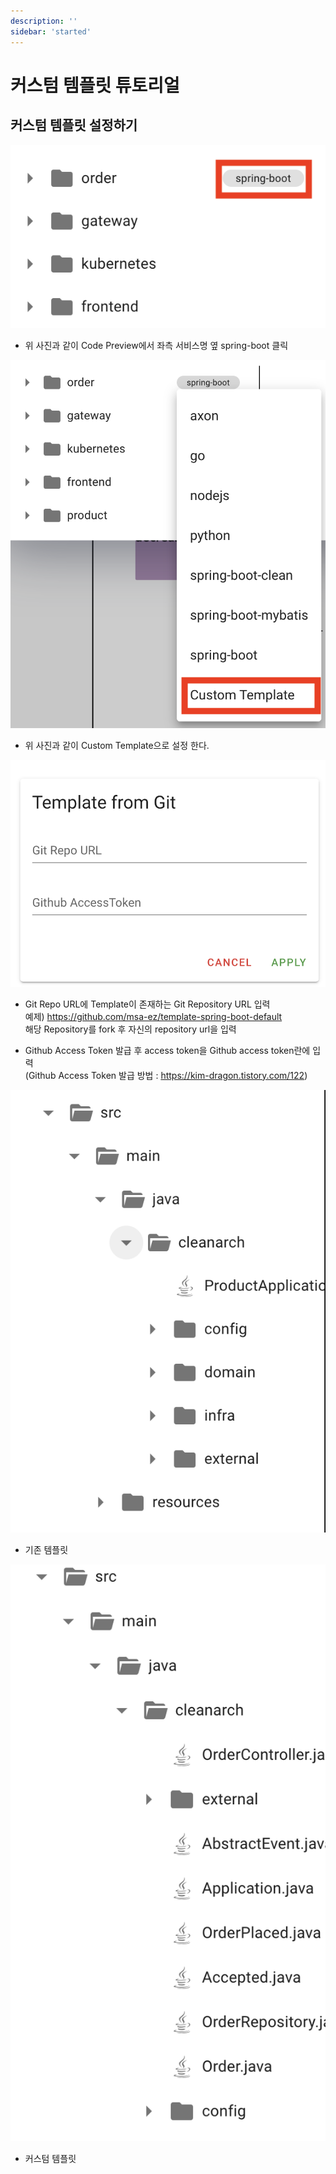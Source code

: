 ```yaml
---
description: ''
sidebar: 'started'
---
```

# 커스텀 템플릿 튜토리얼

## 커스텀 템플릿 설정하기 

![setup](../../src/img/custom-template/tutorial/1.png)

- 위 사진과 같이 Code Preview에서 좌측 서비스명 옆 spring-boot 클릭 

![select](../../src/img/custom-template/tutorial/2.png)

- 위 사진과 같이 Custom Template으로 설정 한다. 

![repo](../../src/img/custom-template/tutorial/3.png)

- Git Repo URL에 Template이 존재하는 Git Repository URL 입력  
예제) https://github.com/msa-ez/template-spring-boot-default  
해당 Repository를 fork 후 자신의 repository url을 입력 

- Github Access Token 발급 후 access token을 Github access token란에 입력  
(Github Access Token 발급 방법 : https://kim-dragon.tistory.com/122)

![before](../../src/img/custom-template/tutorial/4.png) 
- 기존 템플릿

![after](../../src/img/custom-template/tutorial/5.png)
- 커스텀 템플릿